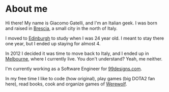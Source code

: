 # About me

Hi there! My name is Giacomo Gatelli, and I'm an Italian geek.
I was born and raised in [Brescia](https://www.google.com/search?q=brescia&amp;tbm=isch),
a small city in the north of Italy.

I moved to [Edinburgh](https://www.google.com/search?q=edinburgh&amp;tbm=isch) to study when I was 24 year old. I meant to stay there one year, but I ended up staying for almost 4.

In 2012 I decided it was time to move back to Italy, and I ended up in [Melbourne](https://www.google.com/search?q=melbourne&amp;tbm=isch), where I currently live. You don't understand? Yeah, me neither.

I'm currently working as a Software Engineer for [99designs.com](https://99designs.com).

In my free time I like to code (how original), play games (big DOTA2 fan here), read books, cook and organize games of [Werewolf](https://www.facebook.com/PubWerewolfStK).

